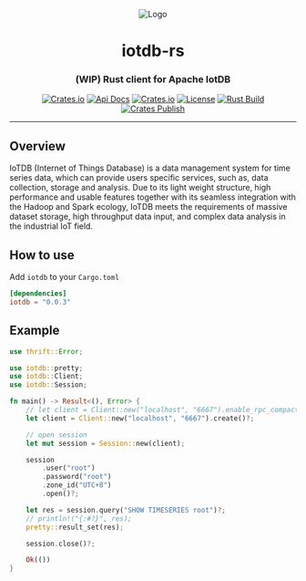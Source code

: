 <div align="center">

![Logo](http://iotdb.apache.org/img/logo.png)

<h1>iotdb-rs</h1>
<h3>(WIP) Rust client for Apache IotDB</h3>

[![Crates.io](https://img.shields.io/crates/v/iotdb?style=flat-square&color=%23E5531A)](https://crates.io/crates/iotdb)
[![Api Docs](https://img.shields.io/badge/Api-Doc-a94064?style=flat-square&color=%23E5531A)](https://docs.rs/iotdb)
[![Crates.io](https://img.shields.io/crates/d/iotdb?style=flat-square&color=%23E5531A)](https://crates.io/crates/iotdb)
[![License](https://img.shields.io/badge/license-Apache%202.0-blue?style=flat-square&color=%23E5531A)](https://github.com/francis-du/iotdb-rs/blob/main/LICENSE)
[![Rust Build](https://img.shields.io/github/workflow/status/francis-du/iotdb-rs/cargo-test?label=build&style=flat-square)](https://github.com/francis-du/iotdb-rs/actions?query=workflow%3Acargo-test)
[![Crates Publish](https://img.shields.io/github/workflow/status/francis-du/iotdb-rs/cargo-publish?label=publish&style=flat-square)](https://github.com/francis-du/iotdb-rs/actions?query=workflow%3Acargo-publish)
</div>

---

## Overview

IoTDB (Internet of Things Database) is a data management system for time series data, which can provide 
users specific services, such as, data collection, storage and analysis. Due to its light weight structure, 
high performance and usable features together with its seamless integration with the Hadoop and Spark ecology, 
IoTDB meets the requirements of massive dataset storage, high throughput data input, and complex data analysis
in the industrial IoT field.

## How to use

Add `iotdb` to your `Cargo.toml`

```toml
[dependencies]
iotdb = "0.0.3"
```

## Example

```rust
use thrift::Error;

use iotdb::pretty;
use iotdb::Client;
use iotdb::Session;

fn main() -> Result<(), Error> {
    // let client = Client::new("localhost", "6667").enable_rpc_compaction().create()?;
    let client = Client::new("localhost", "6667").create()?;

    // open session
    let mut session = Session::new(client);

    session
        .user("root")
        .password("root")
        .zone_id("UTC+8")
        .open()?;

    let res = session.query("SHOW TIMESERIES root")?;
    // println!("{:#?}", res);
    pretty::result_set(res);

    session.close()?;

    Ok(())
}

```